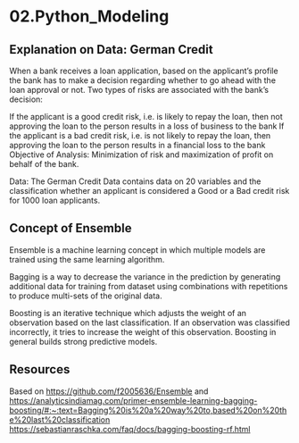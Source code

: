# 02.Python_Modeling

## Explanation on Data: German Credit 

When a bank receives a loan application, based on the applicant’s profile the bank has to make a decision regarding whether to go ahead with the loan approval or not. Two types of risks are associated with the bank’s decision:

If the applicant is a good credit risk, i.e. is likely to repay the loan, then not approving the loan to the person results in a loss of business to the bank
If the applicant is a bad credit risk, i.e. is not likely to repay the loan, then approving the loan to the person results in a financial loss to the bank
Objective of Analysis: Minimization of risk and maximization of profit on behalf of the bank.

Data: The German Credit Data contains data on 20 variables and the classification whether an applicant is considered a Good or a Bad credit risk for 1000 loan applicants.
 
## Concept of Ensemble
Ensemble is a machine learning concept in which multiple models are trained using the same learning algorithm. 

Bagging is a way to decrease the variance in the prediction by generating additional data for training from dataset using combinations with repetitions to produce multi-sets of the original data. 

Boosting is an iterative technique which adjusts the weight of an observation based on the last classification. If an observation was classified incorrectly, it tries to increase the weight of this observation. Boosting in general builds strong predictive models.

## Resources
Based on https://github.com/f2005636/Ensemble and https://analyticsindiamag.com/primer-ensemble-learning-bagging-boosting/#:~:text=Bagging%20is%20a%20way%20to,based%20on%20the%20last%20classification
https://sebastianraschka.com/faq/docs/bagging-boosting-rf.html
